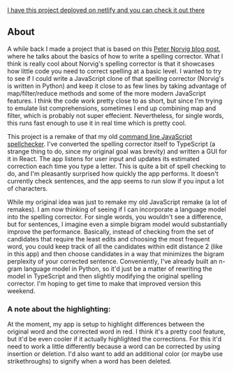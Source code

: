[I have this project deployed on netlify and you can check it out there](https://spell-check-stilt0n.netlify.app/)

## About

A while back I made a project that is based on this [Peter Norvig blog post](https://norvig.com/spell-correct.html), where he talks about the basics of how to write a spelling corrector.  What I think is really cool about Norvig's spelling corrector is that it showcases how little code you need to correct spelling at a basic level.  I wanted to try to see if I could write a JavaScript clone of that spelling corrector (Norvig's is written in Python) and keep it close to as few lines by taking advantage of map/filter/reduce methods and some of the more modern JavaScript features.  I think the code work pretty close to as short, but since I'm trying to emulate list comprehensions, sometimes I end up combining map and filter, which is probably not super effecient.  Nevertheless, for single words, this runs fast enough to use it in real time which is pretty cool.

This project is a remake of that my old [command line JavaScript spellchecker](https://github.com/stilt0n/Spell-Check).  I've converted the spelling corrector itself to TypeScript (a strange thing to do, since my original goal was brevity) and written a GUI for it in React.  The app listens for user input and updates its estimated correction each time you type a letter.  This is quite a bit of spell checking to do, and I'm pleasantly surprised how quickly the app performs.  It doesn't currently check sentences, and the app seems to run slow if you input a lot of characters.

While my original idea was just to remake my old JavaScript remake (a lot of remakes).  I am now thinking of seeing if I can incorporate a language model into the spelling corrector.  For single words, you wouldn't see a difference, but for sentences, I imagine even a simple bigram model would substantially improve the performance.  Basically, instead of checking from the set of candidates that require the least edits and choosing the most frequent word, you could keep track of all the candidates within edit distance 2 (like in this app) and then choose candidates in a way that minimizes the bigram perplexity of your corrected sentence.  Conveniently, I've already built an n-gram language model in Python, so it'd just be a matter of rewriting the model in TypeScript and then slightly modifying the original spelling corrector.  I'm hoping to get time to make that improved version this weekend.

### A note about the highlighting:
At the moment, my app is setup to highlight differences between the original word and the corrected word in red.  I think it's a pretty cool feature, but it'd be even cooler if it actually highlighted the corrections.  For this it'd need to work a little differently because a word can be corrected by using insertion or deletion.  I'd also want to add an additional color (or maybe use strikethroughs) to signify when a word has been deleted.

